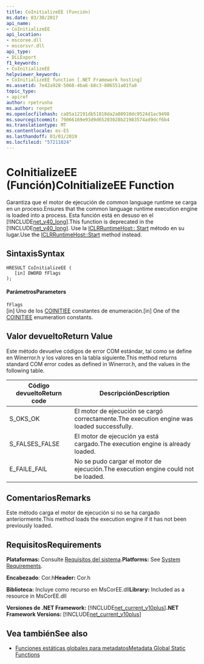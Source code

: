 ```yaml
---
title: CoInitializeEE (Función)
ms.date: 03/30/2017
api_name:
- CoInitializeEE
api_location:
- mscoree.dll
- mscorsvr.dll
api_type:
- DLLExport
f1_keywords:
- CoInitializeEE
helpviewer_keywords:
- CoInitializeEE function [.NET Framework hosting]
ms.assetid: 7e42a928-5068-4ba6-b8c3-806551a01fa8
topic_type:
- apiref
author: rpetrusha
ms.author: ronpet
ms.openlocfilehash: ca85a12191db51818da2a08910dc9524d1ac9498
ms.sourcegitcommit: 79066169e93d9d65203028b21983574ad9dcf6b4
ms.translationtype: MT
ms.contentlocale: es-ES
ms.lasthandoff: 03/01/2019
ms.locfileid: "57211824"
---
```

# <a name="coinitializeee-function"></a><span data-ttu-id="8f7e8-102">CoInitializeEE (Función)</span><span class="sxs-lookup"><span data-stu-id="8f7e8-102">CoInitializeEE Function</span></span>
<span data-ttu-id="8f7e8-103">Garantiza que el motor de ejecución de common language runtime se carga en un proceso.</span><span class="sxs-lookup"><span data-stu-id="8f7e8-103">Ensures that the common language runtime execution engine is loaded into a process.</span></span> <span data-ttu-id="8f7e8-104">Esta función está en desuso en el [!INCLUDE[net_v40_long](../../../../includes/net-v40-long-md.md)].</span><span class="sxs-lookup"><span data-stu-id="8f7e8-104">This function is deprecated in the [!INCLUDE[net_v40_long](../../../../includes/net-v40-long-md.md)].</span></span> <span data-ttu-id="8f7e8-105">Use la [ICLRRuntimeHost:: Start](../../../../docs/framework/unmanaged-api/hosting/iclrruntimehost-start-method.md) método en su lugar.</span><span class="sxs-lookup"><span data-stu-id="8f7e8-105">Use the [ICLRRuntimeHost::Start](../../../../docs/framework/unmanaged-api/hosting/iclrruntimehost-start-method.md) method instead.</span></span>  
  
## <a name="syntax"></a><span data-ttu-id="8f7e8-106">Sintaxis</span><span class="sxs-lookup"><span data-stu-id="8f7e8-106">Syntax</span></span>  
  
```  
HRESULT CoInitializeEE (  
   [in] DWORD fFlags  
);  
```  
  
#### <a name="parameters"></a><span data-ttu-id="8f7e8-107">Parámetros</span><span class="sxs-lookup"><span data-stu-id="8f7e8-107">Parameters</span></span>  
 `fFlags`  
 <span data-ttu-id="8f7e8-108">[in] Uno de los [COINITIEE](../../../../docs/framework/unmanaged-api/metadata/coinitiee-enumeration.md) constantes de enumeración.</span><span class="sxs-lookup"><span data-stu-id="8f7e8-108">[in] One of the [COINITIEE](../../../../docs/framework/unmanaged-api/metadata/coinitiee-enumeration.md) enumeration constants.</span></span>  
  
## <a name="return-value"></a><span data-ttu-id="8f7e8-109">Valor devuelto</span><span class="sxs-lookup"><span data-stu-id="8f7e8-109">Return Value</span></span>  
 <span data-ttu-id="8f7e8-110">Este método devuelve códigos de error COM estándar, tal como se define en Winerror.h y los valores en la tabla siguiente.</span><span class="sxs-lookup"><span data-stu-id="8f7e8-110">This method returns standard COM error codes as defined in Winerror.h, and the values in the following table.</span></span>  
  
|<span data-ttu-id="8f7e8-111">Código devuelto</span><span class="sxs-lookup"><span data-stu-id="8f7e8-111">Return code</span></span>|<span data-ttu-id="8f7e8-112">Descripción</span><span class="sxs-lookup"><span data-stu-id="8f7e8-112">Description</span></span>|  
|-----------------|-----------------|  
|<span data-ttu-id="8f7e8-113">S_OK</span><span class="sxs-lookup"><span data-stu-id="8f7e8-113">S_OK</span></span>|<span data-ttu-id="8f7e8-114">El motor de ejecución se cargó correctamente.</span><span class="sxs-lookup"><span data-stu-id="8f7e8-114">The execution engine was loaded successfully.</span></span>|  
|<span data-ttu-id="8f7e8-115">S_FALSE</span><span class="sxs-lookup"><span data-stu-id="8f7e8-115">S_FALSE</span></span>|<span data-ttu-id="8f7e8-116">El motor de ejecución ya está cargado.</span><span class="sxs-lookup"><span data-stu-id="8f7e8-116">The execution engine is already loaded.</span></span>|  
|<span data-ttu-id="8f7e8-117">E_FAIL</span><span class="sxs-lookup"><span data-stu-id="8f7e8-117">E_FAIL</span></span>|<span data-ttu-id="8f7e8-118">No se pudo cargar el motor de ejecución.</span><span class="sxs-lookup"><span data-stu-id="8f7e8-118">The execution engine could not be loaded.</span></span>|  
  
## <a name="remarks"></a><span data-ttu-id="8f7e8-119">Comentarios</span><span class="sxs-lookup"><span data-stu-id="8f7e8-119">Remarks</span></span>  
 <span data-ttu-id="8f7e8-120">Este método carga el motor de ejecución si no se ha cargado anteriormente.</span><span class="sxs-lookup"><span data-stu-id="8f7e8-120">This method loads the execution engine if it has not been previously loaded.</span></span>  
  
## <a name="requirements"></a><span data-ttu-id="8f7e8-121">Requisitos</span><span class="sxs-lookup"><span data-stu-id="8f7e8-121">Requirements</span></span>  
 <span data-ttu-id="8f7e8-122">**Plataformas:** Consulte [Requisitos del sistema](../../../../docs/framework/get-started/system-requirements.md).</span><span class="sxs-lookup"><span data-stu-id="8f7e8-122">**Platforms:** See [System Requirements](../../../../docs/framework/get-started/system-requirements.md).</span></span>  
  
 <span data-ttu-id="8f7e8-123">**Encabezado**: Cor.h</span><span class="sxs-lookup"><span data-stu-id="8f7e8-123">**Header:** Cor.h</span></span>  
  
 <span data-ttu-id="8f7e8-124">**Biblioteca:** Incluye como recurso en MsCorEE.dll</span><span class="sxs-lookup"><span data-stu-id="8f7e8-124">**Library:** Included as a resource in MsCorEE.dll</span></span>  
  
 <span data-ttu-id="8f7e8-125">**Versiones de .NET Framework:** [!INCLUDE[net_current_v10plus](../../../../includes/net-current-v10plus-md.md)]</span><span class="sxs-lookup"><span data-stu-id="8f7e8-125">**.NET Framework Versions:** [!INCLUDE[net_current_v10plus](../../../../includes/net-current-v10plus-md.md)]</span></span>  
  
## <a name="see-also"></a><span data-ttu-id="8f7e8-126">Vea también</span><span class="sxs-lookup"><span data-stu-id="8f7e8-126">See also</span></span>
- [<span data-ttu-id="8f7e8-127">Funciones estáticas globales para metadatos</span><span class="sxs-lookup"><span data-stu-id="8f7e8-127">Metadata Global Static Functions</span></span>](../../../../docs/framework/unmanaged-api/metadata/metadata-global-static-functions.md)
